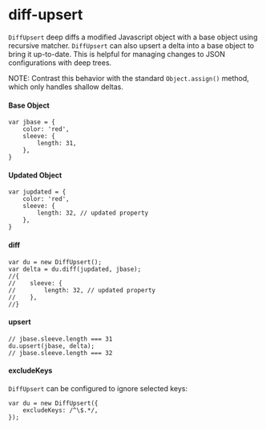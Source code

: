 # diff-upsert
`DiffUpsert` deep diffs a modified Javascript object with a base object using recursive matcher. 
`DiffUpsert` can also upsert a delta into a base object to bring it up-to-date.
This is helpful for managing changes to JSON configurations with deep trees.

NOTE: Contrast this behavior with the standard `Object.assign()` method, which only handles shallow deltas.

#### Base Object
```
var jbase = {
    color: 'red',
    sleeve: {
        length: 31,
    },
}
```

#### Updated Object
```
var jupdated = {
    color: 'red',
    sleeve: {
        length: 32, // updated property
    },
}
```

#### diff
```
var du = new DiffUpsert();
var delta = du.diff(jupdated, jbase);
//{
//    sleeve: {
//        length: 32, // updated property
//    },
//}
```

#### upsert
```
// jbase.sleeve.length === 31
du.upsert(jbase, delta); 
// jbase.sleeve.length === 32
```

#### excludeKeys
`DiffUpsert` can be configured to ignore selected keys:
```
var du = new DiffUpsert({
    excludeKeys: /^\$.*/,
});
```
